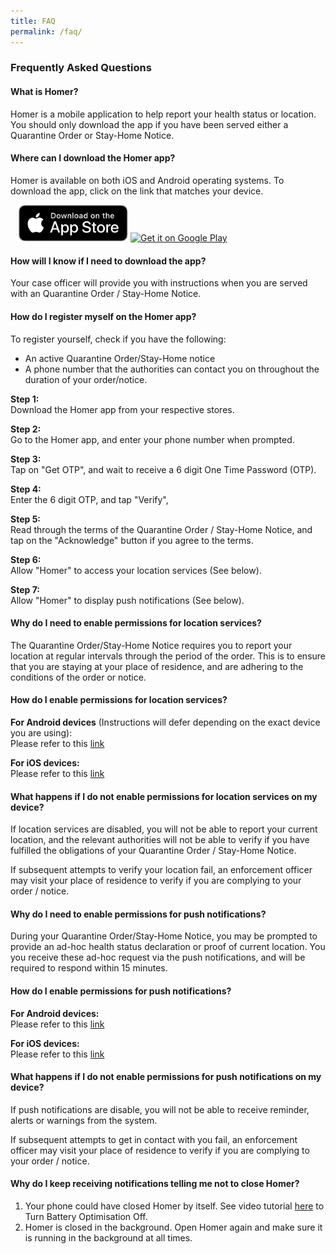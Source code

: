 ```yaml
---
title: FAQ
permalink: /faq/
---
```


### **Frequently Asked Questions**

#### What is Homer?

Homer is a mobile application to help report your health status or location. You should only download the app if you have been served either a Quarantine Order or Stay-Home Notice.

#### Where can I download the Homer app?

Homer is available on both iOS and Android operating systems. To download the app, click on the link that matches your device.

<a href='https://apps.apple.com/us/app/homer-shn-qo/id1506388041'><img alt='Get it on the App Store' style='margin-left: 13px; width:175px' src='/images/download_apple.svg'></a>
<a href='https://play.google.com/store/apps/details?id=sg.gov.homer&hl=en_SG'><img alt='Get it on Google Play' style='margin-left: 0px; width:200px' src='https://play.google.com/intl/en_us/badges/static/images/badges/en_badge_web_generic.png'/></a>

#### How will I know if I need to download the app?

Your case officer will provide you with instructions when you are served with an Quarantine Order / Stay-Home Notice.

#### How do I register myself on the Homer app?

To register yourself, check if you have the following:

- An active Quarantine Order/Stay-Home notice
- A phone number that the authorities can contact you on throughout the duration of your order/notice.

**Step 1:**<br>Download the Homer app from your respective stores.

**Step 2:**<br>Go to the Homer app, and enter your phone number when prompted.

**Step 3:**<br>Tap on "Get OTP", and wait to receive a 6 digit One Time Password (OTP).

**Step 4:**<br>Enter the 6 digit OTP, and tap "Verify",

**Step 5:**<br>Read through the terms of the Quarantine Order / Stay-Home Notice, and tap on the "Acknowledge" button if you agree to the terms.

**Step 6:**<br>Allow "Homer" to access your location services (See below).

**Step 7:**<br>Allow "Homer" to display push notifications (See below).

#### Why do I need to enable permissions for location services?

The Quarantine Order/Stay-Home Notice requires you to report your location at regular intervals through the period of the order. 
This is to ensure that you are staying at your place of residence, and are adhering to the conditions of the order or notice.

#### How do I enable permissions for location services?

**For Android devices** (Instructions will defer depending on the exact device you are using):<br />
Please refer to this [link](https://support.google.com/accounts/answer/3467281?hl=en)

**For iOS devices:**<br />
Please refer to this [link](https://support.apple.com/en-us/HT201925)

#### What happens if I do not enable permissions for location services on my device?

If location services are disabled, you will not be able to report your current location, and the relevant authorities will not be able to verify if you have fulfilled the obligations of your Quarantine Order / Stay-Home Notice.

If subsequent attempts to verify your location fail, an enforcement officer may visit your place of residence to verify if you are complying to your order / notice.

#### Why do I need to enable permissions for push notifications?

During your Quarantine Order/Stay-Home Notice, you may be prompted to provide an ad-hoc health status declaration or proof of current location. You you receive these ad-hoc request via the push notifications, and will be required to respond within 15 minutes.

#### How do I enable permissions for push notifications?

**For Android devices:**<br />Please refer to this [link](https://support.google.com/android/answer/9079661?hl=en)

**For iOS devices:**<br />Please refer to this [link](https://support.apple.com/en-us/HT207092)

#### What happens if I do not enable permissions for push notifications on my device?

If push notifications are disable, you will not be able to receive reminder, alerts or warnings from the system.

If subsequent attempts to get in contact with you fail, an enforcement officer may visit your place of residence to verify if you are complying to your order / notice.

#### Why do I keep receiving notifications telling me not to close Homer?

1. Your phone could have closed Homer by itself. See video tutorial [here](/device-tutorial) to Turn Battery Optimisation Off.
2. Homer is closed in the background. Open Homer again and make sure it is running in the background at all times.